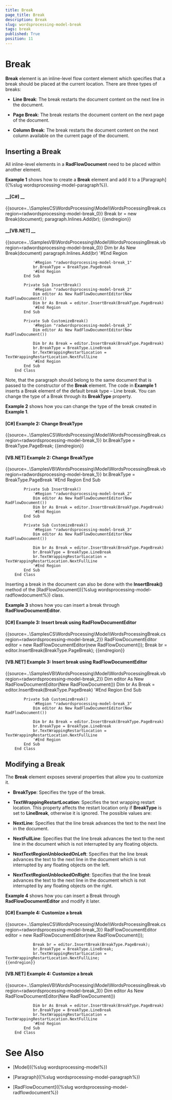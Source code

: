 ```yaml
---
title: Break
page_title: Break
description: Break
slug: wordsprocessing-model-break
tags: break
published: True
position: 11
---
```


# Break



__Break__ element is an inline-level flow content element which specifies that a break should be placed at the current location. There are three types of breaks:
      

* __Line Break__: The break restarts the document content on the next line in the document.
          

* __Page Break__: The break restarts the document content on the next page of the document.
          

* __Column Break__: The break restarts the document content on the next column available on the current page of the document.
          

## Inserting a Break

All inline-level elements in a __RadFlowDocument__ need to be placed within another element.
        

__Example 1__ shows how to create a __Break__ element and add it to a [Paragraph]({%slug wordsprocessing-model-paragraph%}).
        

#### __[C#] __

{{source=..\SamplesCS\WordsProcessing\Model\WordsProcessingBreak.cs region=radwordsprocessing-model-break_0}}
	            Break br = new Break(document);
	            paragraph.Inlines.Add(br);
	{{endregion}}



#### __[VB.NET] __

{{source=..\SamplesVB\WordsProcessing\Model\WordsProcessingBreak.vb region=radwordsprocessing-model-break_0}}
	            Dim br As New Break(document)
	            paragraph.Inlines.Add(br)
	            '#End Region
	
	            '#Region "radwordsprocessing-model-break_1"
	            br.BreakType = BreakType.PageBreak
	            '#End Region
	        End Sub
	
	        Private Sub InsertBreak()
	            '#Region "radwordsprocessing-model-break_2"
	            Dim editor As New RadFlowDocumentEditor(New RadFlowDocument())
	            Dim br As Break = editor.InsertBreak(BreakType.PageBreak)
	            '#End Region
	        End Sub
	
	        Private Sub CustomizeBreak()
	            '#Region "radwordsprocessing-model-break_3"
	            Dim editor As New RadFlowDocumentEditor(New RadFlowDocument())
	
	            Dim br As Break = editor.InsertBreak(BreakType.PageBreak)
	            br.BreakType = BreakType.LineBreak
	            br.TextWrappingRestartLocation = TextWrappingRestartLocation.NextFullLine
	            '#End Region
	        End Sub
	    End Class



Note, that the paragraph should belong to the same document that is passed to the constructor of the __Break__ element. The code in __Example 1__ inserts a Break element of the default break type – Line break. You can change the type of a Break through its __BreakType__ property.
        

__Example 2__ shows how you can change the type of the break created in __Example 1__.
        

#### __[C#] Example 2: Change BreakType__

{{source=..\SamplesCS\WordsProcessing\Model\WordsProcessingBreak.cs region=radwordsprocessing-model-break_1}}
	            br.BreakType = BreakType.PageBreak;
	{{endregion}}



#### __[VB.NET] Example 2: Change BreakType__

{{source=..\SamplesVB\WordsProcessing\Model\WordsProcessingBreak.vb region=radwordsprocessing-model-break_1}}
	            br.BreakType = BreakType.PageBreak
	            '#End Region
	        End Sub
	
	        Private Sub InsertBreak()
	            '#Region "radwordsprocessing-model-break_2"
	            Dim editor As New RadFlowDocumentEditor(New RadFlowDocument())
	            Dim br As Break = editor.InsertBreak(BreakType.PageBreak)
	            '#End Region
	        End Sub
	
	        Private Sub CustomizeBreak()
	            '#Region "radwordsprocessing-model-break_3"
	            Dim editor As New RadFlowDocumentEditor(New RadFlowDocument())
	
	            Dim br As Break = editor.InsertBreak(BreakType.PageBreak)
	            br.BreakType = BreakType.LineBreak
	            br.TextWrappingRestartLocation = TextWrappingRestartLocation.NextFullLine
	            '#End Region
	        End Sub
	    End Class



Inserting a break in the document can also be done with the __InsertBreak()__ method of the [RadFlowDocument]({%slug wordsprocessing-model-radflowdocument%}) class.
        

__Example 3__ shows how you can insert a break through __RadFlowDocumentEditor__.
        

#### __[C#] Example 3: Insert break using RadFlowDocumentEditor__

{{source=..\SamplesCS\WordsProcessing\Model\WordsProcessingBreak.cs region=radwordsprocessing-model-break_2}}
	            RadFlowDocumentEditor editor = new RadFlowDocumentEditor(new RadFlowDocument());
	            Break br = editor.InsertBreak(BreakType.PageBreak);
	{{endregion}}



#### __[VB.NET] Example 3: Insert break using RadFlowDocumentEditor__

{{source=..\SamplesVB\WordsProcessing\Model\WordsProcessingBreak.vb region=radwordsprocessing-model-break_2}}
	            Dim editor As New RadFlowDocumentEditor(New RadFlowDocument())
	            Dim br As Break = editor.InsertBreak(BreakType.PageBreak)
	            '#End Region
	        End Sub
	
	        Private Sub CustomizeBreak()
	            '#Region "radwordsprocessing-model-break_3"
	            Dim editor As New RadFlowDocumentEditor(New RadFlowDocument())
	
	            Dim br As Break = editor.InsertBreak(BreakType.PageBreak)
	            br.BreakType = BreakType.LineBreak
	            br.TextWrappingRestartLocation = TextWrappingRestartLocation.NextFullLine
	            '#End Region
	        End Sub
	    End Class



## Modifying a Break

The __Break__ element exposes several properties that allow you to customize it.
        

* __BreakType__: Specifies the type of the break.
            

* __TextWrappingRestartLocation__: Specifies the text wrapping restart location. This property affects the restart location only if __BreakType__ is set to __LineBreak__, otherwise it is ignored. The possible values are:
            

* __NextLine__: Specifies that the line break advances the text to the next line in the document.
                

* __NextFullLine__: Specifies that the line break advances the text to the next line in the document which is not interrupted by any floating objects.
                

* __NextTextRegionUnblockedOnLeft__: Specifies that the line break advances the text to the next line in the document which is not interrupted by any floating objects on the left.
                

* __NextTextRegionUnblockedOnRight__: Specifies that the line break advances the text to the next line in the document which is not interrupted by any floating objects on the right.
                

__Example 4__ shows how you can insert a Break through __RadFlowDocumentEditor__ and modify it later.
        

#### __[C#] Example 4: Customize a break__

{{source=..\SamplesCS\WordsProcessing\Model\WordsProcessingBreak.cs region=radwordsprocessing-model-break_3}}
	            RadFlowDocumentEditor editor = new RadFlowDocumentEditor(new RadFlowDocument());
	
	            Break br = editor.InsertBreak(BreakType.PageBreak);
	            br.BreakType = BreakType.LineBreak;
	            br.TextWrappingRestartLocation = TextWrappingRestartLocation.NextFullLine;
	{{endregion}}



#### __[VB.NET] Example 4: Customize a break__

{{source=..\SamplesVB\WordsProcessing\Model\WordsProcessingBreak.vb region=radwordsprocessing-model-break_3}}
	            Dim editor As New RadFlowDocumentEditor(New RadFlowDocument())
	
	            Dim br As Break = editor.InsertBreak(BreakType.PageBreak)
	            br.BreakType = BreakType.LineBreak
	            br.TextWrappingRestartLocation = TextWrappingRestartLocation.NextFullLine
	            '#End Region
	        End Sub
	    End Class



# See Also

 * [Model]({%slug wordsprocessing-model%})

 * [Paragraph]({%slug wordsprocessing-model-paragraph%})

 * [RadFlowDocument]({%slug wordsprocessing-model-radflowdocument%})
